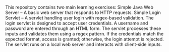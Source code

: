 This repository contains two main learning exercises:Simple Java Web Server – A basic web server that responds to HTTP requests.Simple Login Servlet – A servlet handling user login with regex-based validation.The login servlet is designed to accept user credentials.A username and password are entered through an HTML form.The servlet processes these inputs and validates them using a regex pattern.If the credentials match the expected format, access is granted; otherwise, the login attempt is rejected.The servlet runs on a local web server and interacts with client-side inputs.
